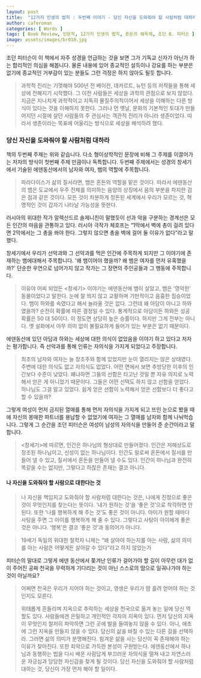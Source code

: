 ```yaml
---
layout: post
title:  "12가지 인생의 법칙 : 두번째 이야기 - 당신 자신을 도와줘야 할 사람처럼 대하라"
author: caferoman
categories: [ Words ]
tags: [ Book Review, 인문학, 12가지 인생의 법칙, 혼돈의 해독제, 조던 B. 피터슨 ]
image: assets/images/br010.jpg
---
```

조던 피터슨이 이 책에서 자주 성경을 언급하는 것을 보면 그가 기독교 신자가 아닌가 하는 합리적인 의심을 해봅니다.
물론 내용에 있어 종교적인 설득이나 강요를 하는 부분은 없기에 종교적인 거부감이 있는 분들도 그런 걱정은 하지 않아도 될듯 합니다.

> 과학적 진리는 기껏해야 500년 전 베이컨, 데카르트, 뉴턴 등의 저작들을 통해 세상에 전해지기 시작했다. 그 이전 사람들은 세상을 과학의 관점으로 보지 않았다. 지금은 지나치게 과학적이고 지독히 물질주의적이어서 세상을 이해하는 다른 방식이 있다는 것을 이해하지 못한다. 그러나 먼 옛날, 문화의 기본적인 토대가 만들어지던 시절에 살던 사람들의 주 관심사는 객관적 진리가 아니라 생존이었다. 따라서 생존이라는 목표에 어울리는 방식으로 세상을 해석하려 했다.



### 당신 자신을 도와줘야 할 사람처럼 대하라

책의 두번째 주제는 위와 같습니다. 다소 형이상학적인 문장에 비해 그 주제를 이끌어가는 저자의 방식이 첫번째 주제 만큼이나 독특합니다.
두번째 주제에서는 성경의 창세기에서 기술된 에덴동산에서의 남자와 여자, 뱀의 역할에 주목합니다.

> 파라다이스가 삶의 질서라면, 뱀은 혼돈의 역할을 맡은 것이다. 따라서 에덴동산의 뱀은 도교에서 우주 전체를 의미하는 음양의 상징에서 음의 부분을 차지한 검은 점과 같은 것이다. 모든 것이 차분하게 정돈된 세계에서 우리가 모르는 것, 혁명적인 것이 갑자기 나타날 가능성을 뜻한다.

러시아의 위대한 작가 알렉산드르 솔제니친이 말했듯이 선과 악을 구분하는 경계선은 모든 인간의 마음을 관통하고 있다.
러시아 극작가 체호프는 “1막에서 벽에 총이 걸려 있다면 2막에서는 그 총을 쏴야 한다. 그렇지 않으면 총을 벽에 걸어 둘 이유가 없다”라고 말했다.

창세기에서 우리가 선악과와 그 선악과를 먹은 인간에 주목하게 되지만 그 이야기에 존재하는 뱀에대해서 주목합니다. '왜 뱀이어야 했을까? 왜 뱀은 여자를 먼저 유혹했을까?' 단순한 우연으로 넘어가지 않고 작가는 그 장면의 주인공들과 그 행동에 주목합니다.

>  이유야 어찌 되었든 <창세기> 이야기는 에덴동산에 뱀이 살았고, 뱀은 ‘영악한’ 동물이었다고 말한다. 눈에 잘 띄지 않고 교활하며 기만적이고 음흉한 짐승이었다. 뱀이 하와를 속였다고 해서 놀라울 것은 없다. 그런데 왜 아담이 아니고 하와였을까? 순전히 확률에 따른 결정일 수 있다. 통계적으로 아담이든 하와든 성공 확률은 50 대 50이다. 이 정도면 상당히 높은 승률이다. 하지만 그게 전부는 아니다. 옛 설화에서 아무 의미 없이 불필요하게 들어가 있는 부분은 없기 때문이다.

에덴동산에 있던 아담과 하와는 세상에 대한 의식이 없었음을 이야기 하고 있다고 저자는 평가합니다. 즉 선악과를 통해 인류는 자의식을 가지게 되었다고 주장합니다.

> 최초의 남자와 여자는 늘 창조주와 함께 있었지만 눈이 열리지는 않은 상태였다. 주변에 대한 의식도 없고 자의식도 없었다. 어떤 면에서 보면 추방당한 이후의 인간보다 수준이 낮았다. 왜냐하면 그들의 선함은 타고난 것일 뿐 자유 의지로 노력해서 얻은 게 아니었기 때문이다. 그들은 어떤 선택도 하지 않고 선함을 얻었다. 하나님도 그걸 알고 있었다. 쉽게 얻은 선함이 노력해서 얻은 선함보다 더 좋다고 할 수 있을까?

그렇게 여성이 먼저 금지된 열매를 통해 먼저 자의식을 가지게 되고 뜨인 눈으로 봤을 때에 자신의 몽매한 파트너를 용납할 수 없었기에 여자는 그 열매를 남자와 함께 나눠먹습니다. 그렇게 그 순간을 조던 피터슨은 여성이 남성의 자의식을 만들어 준 순간이라고 말합니다.

>  <창세기>에 따르면, 인간은 하나님의 형상대로 만들어졌다. 인간은 저해상도로 창조된 하나님이고, 신성이 없는 하나님이다. 인간도 말로써 혼돈에서 질서를 만들어 낼 수 있고, 질서에서 혼돈을 만들어 낼 수도 있다. 인간이 하나님과 완전히 똑같을 수는 없지만, 그렇다고 하찮은 존재는 결코 아니다.

#### 나 자신을 도와줘야 할 사람으로 대한다는 것

>  나 자신을 책임지고 도와줘야 할 사람처럼 대한다는 것은, 나에게 진정으로 좋은 것이 무엇인지를 찾는다는 뜻이다. ‘내가 원하는 것’을 ‘좋은 것’으로 착각하면 안 된다. 또한 ‘나를 행복하게 해 주는 것’도 좋은 것이 아니다. 아이가 원할 때마다 사탕을 주면 그 아이를 행복하게 해 줄 수 있다. 그렇다고 사탕이 아이에게 좋은 것은 아니다. ‘행복’은 결코 ‘좋은 것’과 동의어가 아니다.

> 19세기 독일의 위대한 철학자 니체는 “왜 살아야 하는지를 아는 사람, 삶의 의미를 아는 사람은 어떻게든 살아갈 수 있다”라고 하지 않았는가

피터슨의 말대로 그렇게 에덴 동산에서 쫒겨난 인류가 걸어가야 할 길이 아무런 대가 없이 주어진 공짜 천국을 무력하게 기다리는 것이 아닌 스스로의 땀으로 일궈나가야 하는 것이 아닐까요?

> 어쩌면 천국은 우리가 지어야 하는 것이고, 영생은 우리가 땀 흘려 얻어야 하는 것인지도 모른다.
>
> 위태롭게 흔들리며 지옥으로 추락하는 세상을 천국으로 옮겨 놓는 일에 당신 역할도 있다. 사람들에겐 은밀하고 개인적인 각자의 지옥이 있다. 먼저 당신의 지옥이 무엇인지 철저히 파악하면 그런 곳에 발을 들여놓지 않을 수 있다. 아니, 애초에 그런 지옥을 만들지 않을 수 있다. 당신의 삶을 바칠 수 있는 다른 길을 선택하라. 그러면 삶의 의미가 분명해진다. 힘겨운 삶을 사는 당신이 꼭 존재해야 하는 이유가 찾아진다. 또한 죄악으로 가득한 본성이 구원받는다. 에덴동산에서 하나님과 동행하는 법을 다시 배운 사람답게 부끄러운 자의식을 떨쳐 내고 자연스러운 자긍심과 당당한 자신감을 찾게 될 것이다. 당신 자신을 도와줘야 할 사람처럼 대하는 것, 당신이 가장 먼저 해야 할 일이다.